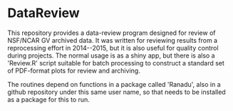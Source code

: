 # DataReview

This repository provides a data-review program designed for review of NSF/NCAR GV archived data. It was written for reviewing results from a reprocessing effort in 2014--2015, but it is also useful for quality control during projects. The normal usage is as a shiny app, but there is also a 'Review.R' script suitable for batch processing to construct a standard set of PDF-format plots for review and archiving. 

The routines depend on functions in a package called 'Ranadu', also in a github repository under this same user name, so that needs to be installed as a package for this to run.
